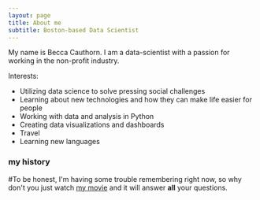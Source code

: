 ```yaml
---
layout: page
title: About me
subtitle: Boston-based Data Scientist 
---
```


My name is Becca Cauthorn. I am a data-scientist with a passion for working in the non-profit industry. 

Interests:
- Utilizing data science to solve pressing social challenges 
- Learning about new technologies and how they can make life easier for people
- Working with data and analysis in Python
- Creating data visualizations and dashboards
- Travel 
- Learning new languages 


### my history

#To be honest, I'm having some trouble remembering right now, so why don't you just watch [my movie](http://en.wikipedia.org/wiki/The_Princess_Bride_%28film%29) and it will answer **all** your questions.
